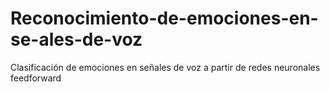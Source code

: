 # Reconocimiento-de-emociones-en-se-ales-de-voz
Clasificación de emociones en señales de voz a partir de redes neuronales feedforward
